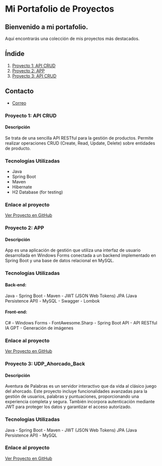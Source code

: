 
# Mi Portafolio de Proyectos

## Bienvenido a mi portafolio. 
Aquí encontrarás una colección de mis proyectos más destacados.

## Índide
1. [Proyecto 1: API CRUD](#proyecto-1)
2. [Proyecto 2: APP](#proyecto-2)
3. [Proyecto 3: API CRUD](#proyecto-3)

## Contacto
* [Correo](https://lauraarvez.github.io/)

  
### Proyecto 1: API CRUD
#### Descripción
Se trata de una sencilla API RESTful para la gestión de productos. 
Permite realizar operaciones CRUD (Create, Read, Update, Delete) sobre entidades de producto.
### Tecnologías Utilizadas
- Java
- Spring Boot
- Maven
- Hibernate
- H2 Database (for testing)
### Enlace al proyecto  
[Ver Proyecto en GitHub](https://github.com/lauraArvez/portfolio/tree/main/apicrud)


### Proyecto 2: APP
#### Descripción
App es una aplicación de gestión que utiliza una interfaz de usuario desarrollada en Windows Forms conectada 
a un backend implementado en Spring Boot y una base de datos relacional en MySQL.
### Tecnologías Utilizadas
#### Back-end: 
Java - Spring Boot - Maven - JWT (JSON Web Tokens)
JPA (Java Persistence API) - MySQL - Swagger - Lombok 
#### Front-end: 
C# - Windows Forms - FontAwesome.Sharp - Spring Boot API - API RESTful
IA GPT - Generación de imágenes
### Enlace al proyecto  
[Ver Proyecto en GitHub](App)

### Proyecto 3: UDP_Ahorcado_Back
#### Descripción
Aventura de Palabras es un servidor interactivo que da vida al clásico juego del ahorcado.
Este proyecto incluye funcionalidades avanzadas para la gestión de usuarios, palabras y puntuaciones, proporcionando una experiencia completa y segura. 
También incorpora autenticación mediante JWT para proteger los datos y garantizar el acceso autorizado.

### Tecnologías Utilizadas
Java - Spring Boot - Maven - JWT (JSON Web Tokens)
JPA (Java Persistence API) - MySQL 

### Enlace al proyecto  
[Ver Proyecto en GitHub]([UDP_Ahorcado_Back/el_ahorcado](https://github.com/lauraArvez/portfolio/tree/main/UDP_Ahorcado_Back/el_ahorcado))
